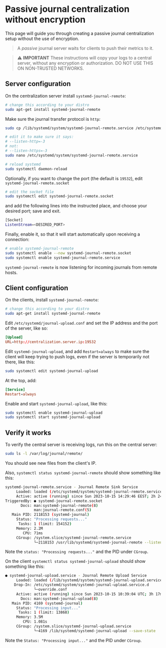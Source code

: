 # Passive journal centralization without encryption

This page will guide you through creating a passive journal centralization setup without the use of encryption.

> A _passive_ journal server waits for clients to push their metrics to it.

> ⚠️ **IMPORTANT**
> These instructions will copy your logs to a central server, without any encryption or authorization.
> DO NOT USE THIS ON NON-TRUSTED NETWORKS.

## Server configuration

On the centralization server install `systemd-journal-remote`:

```sh
# change this according to your distro
sudo apt-get install systemd-journal-remote
```

Make sure the journal transfer protocol is `http`:

```sh
sudo cp /lib/systemd/system/systemd-journal-remote.service /etc/systemd/system/

# edit it to make sure it says:
# --listen-http=-3
# not:
# --listen-https=-3
sudo nano /etc/systemd/system/systemd-journal-remote.service

# reload systemd
sudo systemctl daemon-reload
```

Optionally, if you want to change the port (the default is `19532`), edit `systemd-journal-remote.socket`

```sh
# edit the socket file
sudo systemctl edit systemd-journal-remote.socket
```

and add the following lines into the instructed place, and choose your desired port; save and exit.

```sh
[Socket]
ListenStream=<DESIRED_PORT>
```

Finally, enable it, so that it will start automatically upon receiving a connection:

```bash
# enable systemd-journal-remote
sudo systemctl enable --now systemd-journal-remote.socket
sudo systemctl enable systemd-journal-remote.service
```

`systemd-journal-remote` is now listening for incoming journals from remote hosts.

## Client configuration

On the clients, install `systemd-journal-remote`:

```sh
# change this according to your distro
sudo apt-get install systemd-journal-remote
```

Edit `/etc/systemd/journal-upload.conf` and set the IP address and the port of the server, like so:

```conf
[Upload]
URL=http://centralization.server.ip:19532
```

Edit `systemd-journal-upload`, and add `Restart=always` to make sure the client will keep trying to push logs, even if the server is temporarily not there, like this:

```sh
sudo systemctl edit systemd-journal-upload
```

At the top, add:

```conf
[Service]
Restart=always
```

Enable and start `systemd-journal-upload`, like this:

```sh
sudo systemctl enable systemd-journal-upload
sudo systemctl start systemd-journal-upload
```

## Verify it works

To verify the central server is receiving logs, run this on the central server:

```sh
sudo ls -l /var/log/journal/remote/
```

You should see new files from the client's IP.

Also, `systemctl status systemd-journal-remote` should show something like this:

```bash
systemd-journal-remote.service - Journal Remote Sink Service
     Loaded: loaded (/etc/systemd/system/systemd-journal-remote.service; indirect; preset: disabled)
     Active: active (running) since Sun 2023-10-15 14:29:46 EEST; 2h 24min ago
TriggeredBy: ● systemd-journal-remote.socket
       Docs: man:systemd-journal-remote(8)
             man:journal-remote.conf(5)
   Main PID: 2118153 (systemd-journal)
     Status: "Processing requests..."
      Tasks: 1 (limit: 154152)
     Memory: 2.2M
        CPU: 71ms
     CGroup: /system.slice/systemd-journal-remote.service
             └─2118153 /usr/lib/systemd/systemd-journal-remote --listen-http=-3 --output=/var/log/journal/remote/
```

Note the `status: "Processing requests..."` and the PID under `CGroup`.

On the client `systemctl status systemd-journal-upload` should show something like this:

```bash
● systemd-journal-upload.service - Journal Remote Upload Service
     Loaded: loaded (/lib/systemd/system/systemd-journal-upload.service; enabled; vendor preset: disabled)
    Drop-In: /etc/systemd/system/systemd-journal-upload.service.d
             └─override.conf
     Active: active (running) since Sun 2023-10-15 10:39:04 UTC; 3h 17min ago
       Docs: man:systemd-journal-upload(8)
   Main PID: 4169 (systemd-journal)
     Status: "Processing input..."
      Tasks: 1 (limit: 13868)
     Memory: 3.5M
        CPU: 1.081s
     CGroup: /system.slice/systemd-journal-upload.service
             └─4169 /lib/systemd/systemd-journal-upload --save-state
```

Note the `Status: "Processing input..."` and the PID under `CGroup`.
